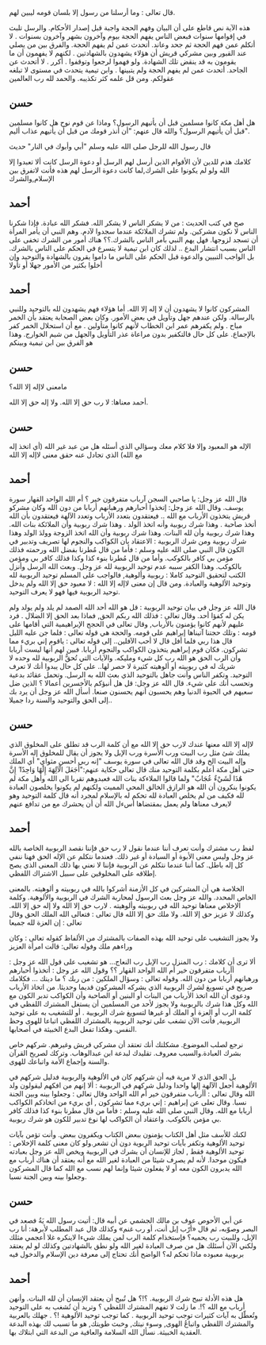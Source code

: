قال تعالى : وما أرسلنا من رسول إلا بلسان قومه ليبين لهم. 

هذه الآية نص قاطع على أن البيان وفهم الحجة واجبة قبل إصدار الأحكام. والرسل تلبث في إقوامها سنوات فبعض الناس يفهم الحجة بيوم وآخرون بشهر وآخرون بسنوات . لا أتكلم عمن فهم الحجة ثم جحد وعاند. أتحدث عمن لم يفهم الحجة. والفرق بين من يصلي عند القبور وبين مشركي قريش أن هؤلاء يشهدون بالشهادتين . لكنهم لا يفهمون أن ما يقومون به قد ينقض تلك الشهادة. ولو فهموا لرجعوا وتوقفوا . أكرر . لا أتحدث عن الجاحد. أتحدث عمن لم يفهم الحجة ولم يتبينها . وابن تيمية يتحدث في مستوى لا تبلغه عقولكم. ومن قل علمه كثر تكذيبه. والحمد لله رب العالمين


حسن
----------
هل أهل مكة كانوا مسلمين قبل أن يأتيهم الرسول؟ 
وماذا عن قوم نوح هل كانوا مسلمين قبل أن يأتيهم الرسول؟
والله قال عنهم: "أن أنذر قومك من قبل أن يأتيهم عذاب أليم".

قال رسول الله للرجل صلى الله عليه وسلم "أبي وأبوك في النار" حديث

كلامك هذم للدين لأن الأقوام الذين أرسل لهم الرسل أو دعوة الرسل كانت ألا تعبدوا إلا الله
ولو لم يكونوا على الشرك,لما كانت دعوة الرسل لهم هذه
فأنت لاتفرق بين الإسلام,والشرك


أحمد
---------
  صح في كتب الحديث : من لا يشكر الناس لا يشكر الله.
فشكر الله عبادة. فإذا شكرنا الناس لا نكون مشركين. 
ولم تشرك الملائكة عندما سجدوا لآدم. وهم النبي أن يأمر المرأة أن تسجد لزوجها. فهل يهم النبي بأمر الناس بالشرك.؟؟
هناك أمور من الشرك تخفى على الناس بسبب انتشار البدع .. لذلك كان ابن تيمية لا يتسرع في الحكم على الناس بالشرك. بل الواجب التبيين والدعوة قبل الحكم على الناس ما داموا يقرون بالشهادة والتوحيد وإن أخلوا بكثير من الأمور جهلا أو تأولا


أحمد
---------
المشركون كانوا لا يشهدون أن لا إله إلا الله. 
أما هؤلاء فهم يشهدون لله بالتوحيد وللنبي بالرسالة. ولكن عندهم جهل وتأويل في بعض الأمور. 
وكان بعض الصحابة يعتقد بأن الخمر مباح . ولم يكفرهم  عمر ابن الخطاب لأنهم كانوا متأولين . مع أن استحلال الخمر كفر بالإجماع.
على كل حال فالتكفير بدون مراعاة عذر التأويل والجهل من شيم الخوارج. وهذا هو الفرق بين ابن تيمية وبينكم


حسن
----------
 مامعنى لاإله إلا الله؟

أحمد
معناها: لا رب حق إلا الله. ولا إله حق إلا الله.


حسن
----------
الإله هو المعبود وإلا فلا كلام معك
وسؤالي الذي أسئله هل من عبد غير الله (أي اتخذ إله مع الله) الذي تجادل عنه حقق معنى لاإله إلا الله


أحمد
---------
قال الله عز وجل:
يا صاحبي السجن آرباب متفرقون خير ؟ أم الله الواحد القهار  سورة يوسف.
وقال الله عز وجل:
إتخذوا أحبارهم ورهبانهم أربابا من دون الله
وكان مشركو قريش يتخذون الأرباب مع الله ..
فيعتقدون بتعدد الأرباب وتعدد الآلهة فيعتقدون بأن الله أتخذ صاحبة . وهذا شرك ربوبية
وأنه اتخذ الولد . وهذا شرك ربوبية 
وأن الملائكة بنات الله. وهذا شرك ربوبية
وأن لله البنات. وهذا شرك ربوبية
وأن الله اتخذ الزوجة وولدَ الولد وهذا شرك ربوبية
ومن شرك الربوبية : الاعتقاد بأن الكواكب والنجوم لها تصريف وتدبير في الكون 
قال النبي صلى الله عليه وسلم : فأما من قال مُطرنا بفضل الله ورحمته فذلك مؤمن بي كافر بالكوكب. وأما من قال مُطرنا بنوء كذا وكذا فذلك كافر بي ومؤمن بالكوكب. 
وهذا الكفر سببه  عدم توحيد الربوبية لله عز وجل.
وبعث الله الرسل وأنزل الكتب لتحقيق التوحيد كاملا : ربوبية وألوهية,
فالواجب على المسلم توحيد الربوبية لله وتوحيد الألوهية والعبادة. ومن قال إن معنى لاإله إلا الله : لا معبود حق إلا الله ولم يدخل توحيد الربوبية فيها فهو لا يعرف التوحيد.

قال الله عز وجل في بيان توحيد الربوبية : قل هو الله أحد الله الصمد لم يلد ولم يولد ولم يكن له كفؤا أحد. 
وقال تعالى : فذلك الله ربكم الحق, فماذا بعد الحق إلا الضلال . فرد عليهم لأنهم كانوا يؤمنون بالأرباب,
وقال تعالى في الحجج الإبراهيمية التي أقامها على قومه : وتلك حجتنا آتيناها إبراهيم على قومه. والحجة هي قوله تعالى : فلما جن عليه الليل قال هذا ربي فلما أفل قال لا أحب الآفلين.. إلى قوله تعالى : ياقوم إني بريء مما تشركون. فكان قوم إبراهيم يتخذون الكواكب والنجوم أربابا. فبين لهم أنها ليست أربابا وأن الرب الحق هو الله رب كل شيء ومليكه.  والآيات التي تُحقُّ الربوبية لله وحده لا شريك له في ربوبيته أو ألوهيته كثيرة لا حصر لها..
على كل حال يبدوا أنك لا تعرف التوحيد. وتكفر الناس وأنت جاهل بالتوحيد الذي بعث الله به الرسل. وتحمل عقائد بدعية وتحسب أنك على شيء.
قال الله عز وجل: قل هل أنبؤكم بالأخسرين أعمالا ؟ 
الذين ضل سعيهم في الحيوة الدنيا وهم يحسبون أنهم يحسنون صنعا.
أسأل الله عز وجل أن يرد بك إلى الحق والتوحيد والسنة ردا جميلا..

حسن
----------
 لاإله إلا الله معنها عندك لارب حق إلا الله
مع أن كلمة الرب قد تطلق على المخلوق الذي يملك شئ
مثل رب البيت ورب الأسرة ورب الإبل
ولا يجوز أن يقال للمخلوق إله الأسرة وإله البيت الخ 
وقد قال الله تعالى في سورة يوسف "إنه ربي أحسن مثواي" أي الملك
حتى أهل مكة أعلم بكلمة التوحيد منك
قال تعالى حكاية عنهم:"أَجَعَلَ الْآلِهَةَ إِلَٰهًا وَاحِدًا ۖ إِنَّ هَٰذَا لَشَيْءٌ عُجَابٌ" 
ولما قالوا الملاءكة بنات الله فعبدوهم تقربا الى الله
وأهل مكة لم يكونوا ينكرون أن الله هو الرازق الخالق المحي المميت ولكنهم لم يكونوا يخلصون العبادة لله
فكيف من لم يخلص العبادة لله تحكم له بالإسلام لمجرد أنه قال كلمة التوحيد وهو لايعرف معناها ولم يعمل بمقتضاها 
أسءل الله أن أن يحشرك مع من تدافع عنهم


أحمد
---------
لفظ رب مشترك وأنت تعرف أننا عندما نقول لا رب حق فإننا نقصد الربوبية الخاصة بالله عز وجل وليس معنى الأبوة أو السيادة أو غير ذلك. فعندما نتكلم عن الإله الحق فهنا ننفي كل إله باطل. كما أننا عندما نتكلم عن الربوبية فإننا لا نعني بها ذلك المعنى الذي يصح إطلاقه على المخلوقين على سبيل الاشتراك اللفظي. 

الخلاصة هي أن المشركين في كل الأزمنة أشركوا بالله في ربوبيته و ألوهيته. بالمعنى الخاص المحدد. والله عز وجل بعث الرسول لمحاربة الشرك في الربوبية والألوهية. وكلمة الإخلاص معناها توحيد الله في ربوبيته وألوهيته . لارب حق إلا الله ولا إله حق إلا الله. 
وكذلك لا عزيز حق إلا الله.  ولا ملك حق إلا الله
قال تعالى : فتعالى الله الملك الحق 
وقال تعالى : إن العزة لله جميعا

ولا يجوز التشغيب على توحيد الله بهذه الصفات بالمشترك من الألفاظ كقوله تعالى :
وكان وراءهم ملك
وفوله تعالى:
قالت امرأة العزيز

ألا ترى أن كلامك : رب المنزل رب الإبل رب النعاج... هو تشغيب على قول الله عز وجل : أأرباب متفرقون خير أم الله الواحد القهار ؟؟
وقول الله عز وجل : أتخذوا أحبارهم ورهبانهم أربابا من دون الله. وقوله تعالى : وسؤال الملكين : من ربك ؟ ما دينك ... 
فكلامك صريح في تسويغ لشرك الربوبية الذي يشركه المشركون قديما وحديثا. من اتخاذ الأرباب ودعوى أن الله اتخذ الأرباب من البنات أو البنين أو الصاحبة
وأن الكواكب تدبر الكون مع الله 
وكل هذا شرك بالربوبية ولا يجوز لأحد من المسلمين أن يستغل المشترك اللفظي في كلمة الرب أو العزة أو الملك أو غيرها لتسويغ  شرك الربوبية . أو للتشغيب به على توحيد الربوبية, 
فأنت الآن تشغب على توحيد الربوبية بالمشترك اللفظي اتباعا للهوى وحظ النفس. وهكذا تفعل البدع الخبيثة في أصحابها.

نرجع لصلب الموضوع.
مشكلتك أنك تعتقد أن مشركي قريش وغيرهم. شركهم خاص بشرك العبادة.والسبب معروف. تقليدك لبدعة ابن عبدالوهاب. وتركك لصريح القرآن والسنة وإجماع الأمة واتباعك للهوى.

بل الحق الذي لا مرية فيه أن شركهم كان في الألوهية والربوبية
فدليل شركهم في الألوهية 
أجعل الآلهة إلها واحدا
ودليل شركهم في الربوبية :
ألا إنهم من افكهم ليقولون ولد الله 
وقال تعالى : أأرباب متفرقون خير أم الله الواحد
وقال تعالى : وجعلوا بينه وبين الجنة نسبا.
وقال تعلى عن إبراهيم : إني بريء مما تشركون , أي بريء من اتخاذكم الكواكب أربابا مع الله.
وقال النبي صلى الله عليه وسلم :
فأما من قال مطرنا بنوء كذا فذلك كافر بي مؤمن بالكوكب.
واعتقاد أن الكواكب لها نوع تدبير للكون هو شرك ربوبية.

لكنك للأسف مثل أهل الكتاب يؤمنون ببعض الكتاب ويكفرون ببعض.
وأنت تؤمن بآيات توحيد الألوهية وتكفر بآيات توحيد الربوية دون أن تشعر.ولو كان معنى كلمة الإخلاص : توحيد الألوهية فقط , لجاز للإنسان أن يشرك في الربوبية ويخص الله عز وجل بعبادته فيكون موحدا. لأنه لم يصرف شيئا من العبادة لغير الله مع أنه يعتقد أن هناك أرباب مع الله يدبرون الكون معه أو لا يفعلون شيئا وإنما لهم نسب مع الله كما قال المشركون وجعلوا بينه وبين الجنة نسبا.


حسن
----------
عن أبي الأحوص عوف بن مالك الجشمي عن أبيه قال: أتيت رسول الله يَةُ فصعد في البصر وصوّبه، ثم قال «أرّب إبل أنت، أو رب غنم» وكذلك قال عبد المطلب لأبرهة: أنا رب الإبل، وللبيت رب يحميه؟
فإستخذام كلمة الرب لمن يملك شيءا لاينكره غلا أعجمي مثلك
ولكني الآن أسئلك هل من صرف العبادة لغير الله ولو نطق بالشهادتين وكذلك لو لم يعتقد بربوبية معبوده ماذا تحكم له؟
الواضح أنك تحتاج إلى معرفة دين الإسلام والدخول فيه


أحمد
---------
 هل هذه الأدلة تبيح شرك الربوبية. ؟!؟
 هل تُبيح أن يعتقد الإنسان أن لله البنات. وأنهن أرباب مع  الله ؟!.
ما زلت لا تفهم المشترك اللفظي ؟ وتريد أن تُشغب به على التوحيد وتُعطّل  به آيات كثيرات توجب توحيد الربوبية . 
كما توجب توحيد الألوهية !؟
.
جهلك بالعربية والمشترك اللفظي واتباعُ الهوى, وسوء نيتك, وخبث طويتك, هو ما تسبب لك بهذه البدعة العقدية الخبيثة.
نسأل الله السلامة والعافية من البدعة التي ابتلاك بها.

